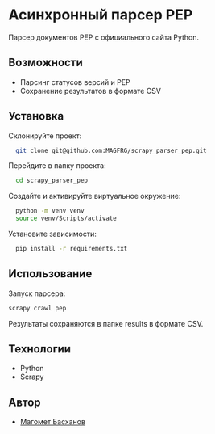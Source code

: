
# Асинхронный парсер PEP

Парсер документов PEP с официального сайта Python.


## Возможности

- Парсинг статусов версий и PEP
- Сохранение результатов в формате CSV


## Установка

Склонируйте проект:

```bash
  git clone git@github.com:MAGFRG/scrapy_parser_pep.git
```

Перейдите в папку проекта:

```bash
  cd scrapy_parser_pep
```

Создайте и активируйте виртуальное окружение:

```bash
  python -m venv venv
  source venv/Scripts/activate
```


Установите зависимости:

```bash
  pip install -r requirements.txt
```

## Использование

Запуск парсера:

```bash
scrapy crawl pep
```
Результаты сохраняются в папке results в формате CSV.

## Технологии

- Python
- Scrapy




## Автор

- [Магомет Басханов](https://github.com/MAGFRG/)

